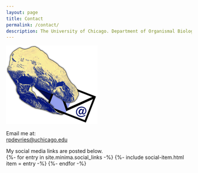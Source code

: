 ```yaml
---
layout: page
title: Contact
permalink: /contact/
description: The University of Chicago. Department of Organismal Biology & Anatomy. Sereno Lab. Researcher (Staff).
---
```


![Ankylosaur with mail](/assets/AnkylosaurMail-R.png)

Email me at:<br>
<rpdevries@uchicago.edu>
<!--[rpdevries@uchicago.edu](mailto:rpdevries@uchicago.edu)-->

My social media links are posted below. <br>
{%- for entry in site.minima.social_links -%}
  {%- include social-item.html item = entry -%}
{%- endfor -%}
